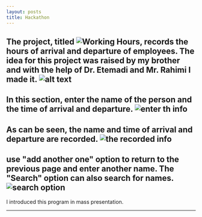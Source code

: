 ```yaml
---
layout: posts
title: Hackathon
---
```


The project, titled ![Working Hours](http://98521162.pythonanywhere.com/), records the hours of arrival and departure of employees.
The idea for this project was raised by my brother and with the help of Dr. Etemadi and Mr. Rahimi I made it.
![alt text](.../assets/images/hackathon1.png)
---
In this section, enter the name of the person and the time of arrival and departure. 
![enter th info](https://azadehdarabi.github.io/assets/images/hackathon2.png)
---
As can be seen, the name and time of arrival and departure are recorded.
![the recorded info](https://azadehdarabi.github.io/assets/images/hackathon3.png)
---
use "add another one" option to return to the previous page and enter another name.
The "Search" option can also search for names.
![search option](https://azadehdarabi.github.io/assets/images/hackathon4.png)
---
I introduced this program in mass presentation.


---